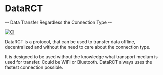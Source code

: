 # DataRCT
 -- Data Transfer Regardless the Connection Type --

[![CI](https://github.com/julian-baumann/data-rct/actions/workflows/ci.yml/badge.svg)](https://github.com/julian-baumann/data-rct/actions/workflows/ci.yml)


DataRCT is a protocol, that can be used to transfer data offline, decentralized and without the need to care about the connection type.

It is designed to be used without the knowledge what transport medium is used for transfer. Could be WiFi or Bluetooth. DataRCT always uses the fastest connection possible.
